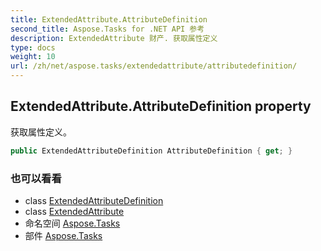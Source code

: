 ```yaml
---
title: ExtendedAttribute.AttributeDefinition
second_title: Aspose.Tasks for .NET API 参考
description: ExtendedAttribute 财产. 获取属性定义
type: docs
weight: 10
url: /zh/net/aspose.tasks/extendedattribute/attributedefinition/
---
```

## ExtendedAttribute.AttributeDefinition property

获取属性定义。

```csharp
public ExtendedAttributeDefinition AttributeDefinition { get; }
```

### 也可以看看

* class [ExtendedAttributeDefinition](../../extendedattributedefinition/)
* class [ExtendedAttribute](../)
* 命名空间 [Aspose.Tasks](../../extendedattribute/)
* 部件 [Aspose.Tasks](../../../)


